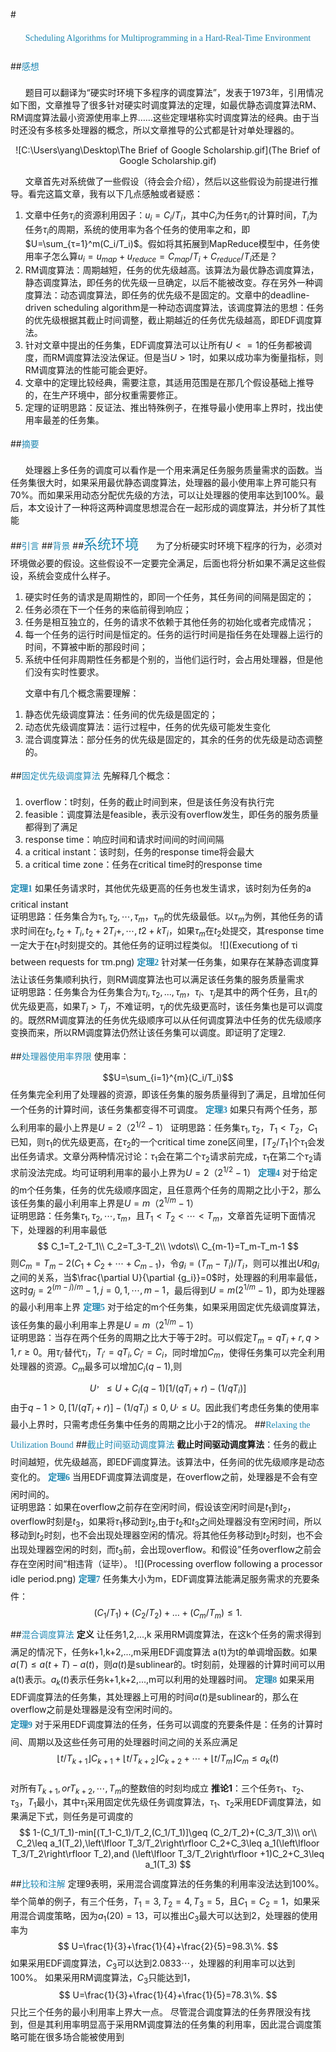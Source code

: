  
#<center><element style="margin:0em 0px 12px; padding:0px; font-family:Microsoft YaHei;   color:rgb(32,136,178); line-height:32px">Scheduling Algorithms for Multiprogramming in a Hard-Real-Time Environment</element></center>

##<element style="margin:0em 0px 12px; padding:0px; font-family:Microsoft YaHei;   color:rgb(32,136,178); line-height:32px">感想</element>

&nbsp;&nbsp;&nbsp;&nbsp;&nbsp;&nbsp;题目可以翻译为“硬实时环境下多程序的调度算法”，发表于1973年，引用情况如下图，文章推导了很多针对硬实时调度算法的定理，如最优静态调度算法RM、RM调度算法最小资源使用率上界……这些定理堪称实时调度算法的经典。由于当时还没有多核多处理器的概念，所以文章推导的公式都是针对单处理器的。

<center>![C:\Users\yang\Desktop\The Brief of Google Scholarship.gif](The Brief of Google Scholarship.gif)</center>  

&nbsp;&nbsp;&nbsp;&nbsp;&nbsp;&nbsp;文章首先对系统做了一些假设（待会会介绍），然后以这些假设为前提进行推导。看完这篇文章，我有以下几点感触或者疑惑：
1. 文章中任务$τ_i$的资源利用因子：$u_i=C_i/T_i$，其中$C_i$为任务$τ_i$的计算时间，$T_i$为任务$τ_i$的周期，系统的使用率为各个任务的使用率之和，即$U=\sum_{τ=1}^m(C_i/T_i)$。假如将其拓展到MapReduce模型中，任务使用率子怎么算$u_i=u_{map}+u_{reduce}=C_{map}/T_i+C_{reduce}/T_i$还是？
2. RM调度算法：周期越短，任务的优先级越高。该算法为最优静态调度算法，静态调度算法，即任务的优先级一旦确定，以后不能被改变。存在另外一种调度算法：动态调度算法，即任务的优先级不是固定的。文章中的deadline-driven scheduling algorithm是一种动态调度算法，该调度算法的思想：任务的优先级根据其截止时间调整，截止期越近的任务优先级越高，即EDF调度算法。
3. 针对文章中提出的任务集，EDF调度算法可以让所有$U<=1$的任务都被调度，而RM调度算法没法保证。但是当$U>1$时，如果以成功率为衡量指标，则RM调度算法的性能可能会更好。
4. 文章中的定理比较经典，需要注意，其适用范围是在那几个假设基础上推导的，在生产环境中，部分权重需要修正。
5. 定理的证明思路：反证法、推出特殊例子，在推导最小使用率上界时，找出使用率最差的任务集。

##<element style="margin:0em 0px 12px; padding:0px; font-family:Microsoft YaHei;  color:rgb(32,136,178); line-height:32px">摘要</element>

&nbsp;&nbsp;&nbsp;&nbsp;&nbsp;&nbsp;处理器上多任务的调度可以看作是一个用来满足任务服务质量需求的函数。当任务集很大时，如果采用最优静态调度算法，处理器的最小使用率上界可能只有70%。而如果采用动态分配优先级的方法，可以让处理器的使用率达到100%。最后，本文设计了一种将这两种调度思想混合在一起形成的调度算法，并分析了其性能


##<element style="margin:0em 0px 12px; padding:0px; font-family:Microsoft YaHei;   color:rgb(32,136,178); line-height:32px">引言</element>
##<element style="margin:0em 0px 12px; padding:0px; font-family:Microsoft YaHei;   color:rgb(32,136,178); line-height:32px">背景</element>
##<element style="margin:0em 0px 12px; padding:0px; font-family:Microsoft YaHei; font-size:22px; color:rgb(32,136,178); line-height:32px">系统环境</element>
&nbsp;&nbsp;&nbsp;&nbsp;&nbsp;&nbsp;为了分析硬实时环境下程序的行为，必须对环境做必要的假设。这些假设不一定要完全满足，后面也将分析如果不满足这些假设，系统会变成什么样子。
1. 硬实时任务的请求是周期性的，即同一个任务，其任务间的间隔是固定的；
2. 任务必须在下一个任务的来临前得到响应；
3. 任务是相互独立的，任务的请求不依赖于其他任务的初始化或者完成情况；
4. 每一个任务的运行时间是恒定的。任务的运行时间是指任务在处理器上运行的时间，不算被中断的那段时间；
5. 系统中任何非周期性任务都是个别的，当他们运行时，会占用处理器，但是他们没有实时性要求。  

&nbsp;&nbsp;&nbsp;&nbsp;&nbsp;&nbsp;文章中有几个概念需要理解：
1. 静态优先级调度算法：任务间的优先级是固定的；
2. 动态优先级调度算法：运行过程中，任务的优先级可能发生变化
3. 混合调度算法：部分任务的优先级是固定的，其余的任务的优先级是动态调整的。

##<element style="margin:0em 0px 12px; padding:0px; font-family:Microsoft YaHei;   color:rgb(32,136,178); line-height:32px">固定优先级调度算法</element>
先解释几个概念：
1. overflow：t时刻，任务的截止时间到来，但是该任务没有执行完
2. feasible：调度算法是feasible，表示没有overflow发生，即任务的服务质量都得到了满足
3. response time：响应时间和请求时间间的时间间隔
4. a critical instant：该时刻，任务的response time将会最大
5. a critical time zone：任务在critical time时的response time

**<element style="margin:0em 0px 12px; padding:0px; font-family:Microsoft YaHei; color:rgb(32,136,178); line-height:32px">定理1</element>** 如果任务请求时，其他优先级更高的任务也发生请求，该时刻为任务的a critical instant  
证明思路：任务集合为$τ_1,τ_2,\cdots,τ_m$，$τ_m$的优先级最低。以$τ_m$为例，其他任务的请求时间在$t_2,t_2+T_i,t_2+2T_i+,\cdots,t2+kT_i$，如果$τ_m$在$t_2$处提交，其response time 一定大于在$t_1$时刻提交的。其他任务的证明过程类似。
![](Executiong of τi between requests for τm.png)
**<element style="margin:0em 0px 12px; padding:0px; font-family:Microsoft YaHei; color:rgb(32,136,178); line-height:32px">定理2</element>** 针对某一任务集，如果存在某静态调度算法让该任务集顺利执行，则RM调度算法也可以满足该任务集的服务质量需求  
证明思路：任务集合为任务集合为$τ_i,τ_2,...,τ_m$，$τ_i$、$τ_j$是其中的两个任务，且$τ_i$的优先级更高，如果$T_i>T_j$，不难证明，$τ_j$的优先级更高时，该任务集也是可以调度的。既然RM调度算法的任务优先级顺序可以从任何调度算法中任务的优先级顺序变换而来，所以RM调度算法仍然让该任务集可以调度。即证明了定理2.

##<element style="margin:0em 0px 12px; padding:0px; font-family:Microsoft YaHei;  color:rgb(32,136,178); line-height:32px">处理器使用率界限</element>
使用率：
$$U=\sum_{i=1}^{m}(C_i/T_i)$$
任务集完全利用了处理器的资源，即该任务集的服务质量得到了满足，且增加任何一个任务的计算时间，该任务集都变得不可调度。
**<element style="margin:0em 0px 12px; padding:0px; font-family:Microsoft YaHei; color:rgb(32,136,178); line-height:32px">定理3</element>** 如果只有两个任务，那么利用率的最小上界是$U=2（2^{1/2}-1）$ 
证明思路：任务集$τ_1,τ_2$，$T_1 < T_2$，$C_1$已知，则$τ_1$的优先级更高，在$τ_2$的一个critical time zone区间里，$\lceil{T_2/T_1}\rceil$个$τ_1$会发出任务请求。文章分两种情况讨论：$τ_1$会在第二个$τ_2$请求前完成，$τ_1$在第二个$τ_2$请求前没法完成。均可证明利用率的最小上界为$U=2（2^{1/2}-1）$ 
**<element style="margin:0em 0px 12px; padding:0px; font-family:Microsoft YaHei; color:rgb(32,136,178); line-height:32px">定理4</element>** 对于给定的m个任务集，任务的优先级顺序固定，且任意两个任务的周期之比小于2，那么该任务集的最小利用率上界是$U=m（2^{1/m}-1）$  
证明思路：任务集$τ_1,τ_2,\cdots,τ_m$，且$T_1 < T_2 < \cdots < T_m$，文章首先证明下面情况下，处理器的利用率最低
$$
C_1=T_2-T_1\\
C_2=T_3-T_2\\
\vdots\\
C_{m-1}=T_m-T_m-1
$$
则$C_m=T_m-2(C_1+C_2+\cdots+C_{m-1})$，令$g_i=(T_m-T_i)/T_i$，则可以推出$U$和$g_i$之间的关系，当$\frac{\partial U}{\partial {g_i}}=0$时，处理器的利用率最低，这时$g_j=2^{(m-j)/m}-1,j=0,1,\cdots,m-1$，最后得到$U=m(2^{1/m}-1)$，即为处理器的最小利用率上界
**<element style="margin:0em 0px 12px; padding:0px; font-family:Microsoft YaHei; color:rgb(32,136,178); line-height:32px">定理5</element>** 对于给定的m个任务集，如果采用固定优先级调度算法，该任务集的最小利用率上界是$U=m（2^{1/m}-1）$  
证明思路：当存在两个任务的周期之比大于等于2时。可以假定$T_m=qT_i+r,q>1,r\geq0$。用$τ_i^{,}$替代$τ_i$，$T_i^{,}=qT_i,C_i^{,}=C_i$，同时增加$C_m$，使得任务集可以完全利用处理器的资源。$C_m$最多可以增加$C_i(q-1)$,则
$$
U^，\leq U+C_i(q-1)[1/(qT_i+r)-(1/qT_i)]
$$
由于$q-1>0,[1/(qT_i+r)]-(1/qT_i)\leq 0,U^,\leq U$。因此我们考虑任务集的使用率最小上界时，只需考虑任务集中任务的周期之比小于2的情况。
##<element style="margin:0em 0px 12px; padding:0px; font-family:Microsoft YaHei;  color:rgb(32,136,178); line-height:32px">Relaxing the Utilization Bound</element>
##<element style="margin:0em 0px 12px; padding:0px; font-family:Microsoft YaHei;  color:rgb(32,136,178); line-height:32px">截止时间驱动调度算法</element>
**截止时间驱动调度算法**：任务的截止时间越短，优先级越高，即EDF调度算法。该算法中，任务间的优先级顺序是动态变化的。
**<element style="margin:0em 0px 12px; padding:0px; font-family:Microsoft YaHei; color:rgb(32,136,178); line-height:32px">定理6</element>** 当用EDF调度算法调度是，在overflow之前，处理器是不会有空闲时间的。  
证明思路：如果在overflow之前存在空闲时间，假设该空闲时间是$t_1$到$t_2$，overflow时刻是$t_3$，如果将$τ_1$移动到$t_2$,由于$t_2$和$t_3$之间处理器没有空闲时间，所以移动到$t_2$时刻，也不会出现处理器空闲的情况。将其他任务移动到$t_2$时刻，也不会出现处理器空闲的时刻，而$t_3$前，会出现overflow。和假设”任务overflow之前会存在空闲时间“相违背（证毕）。
![](Processing overflow following a processor idle period.png)
**<element style="margin:0em 0px 12px; padding:0px; font-family:Microsoft YaHei; color:rgb(32,136,178); line-height:32px">定理7</element>** 任务集大小为m，EDF调度算法能满足服务需求的充要条件：
$$
(C_1/T_1)+(C_2/T_2)+…+(C_m/T_m)\leq 1.
$$
##<element style="margin:0em 0px 12px; padding:0px; font-family:Microsoft YaHei;  color:rgb(32,136,178); line-height:32px">混合调度算法</element>
**定义** 让任务1,2,...,k 采用RM调度算法，在这k个任务的需求得到满足的情况下，任务k+1,k+2,...,m采用EDF调度算法
a(t)为t的单调增函数。如果$a(T)\leq a(t+T)-a(t)$，则$a(t)$是sublinear的。t时刻前，处理器的计算时间可以用a(t)表示。$a_k(t)$表示任务k+1,k+2,...,m可以利用的处理器时间。
**<element style="margin:0em 0px 12px; padding:0px; font-family:Microsoft YaHei; color:rgb(32,136,178); line-height:32px">定理8</element>** 如果采用EDF调度算法的任务集，其处理器上可用的时间$a(t)$是sublinear的，那么在overflow之前是处理器是没有空闲时间的。  
**<element style="margin:0em 0px 12px; padding:0px; font-family:Microsoft YaHei; color:rgb(32,136,178); line-height:32px">定理9</element>** 对于采用EDF调度算法的任务，任务可以调度的充要条件是：任务的计算时间、周期以及这些任务可用的处理器时间之间的关系应满足
$$
\left\lfloor t/T_{k+1}\right\rfloor C_{k+1}+\left\lfloor t/T_{k+2}\right\rfloor C_{k+2}+\cdots+\left\lfloor t/T_{m}\right\rfloor C_{m}\leq a_k(t)
$$  
对所有$T_{k+1},or T_{k+2},\cdots,T_m$的整数倍的时刻均成立
**推论1**：三个任务$τ_1、τ_2、τ_3$，$T_1$最小，其中$τ_1$采用固定优先级任务调度算法，$τ_1、τ_2$采用EDF调度算法，如果满足下式，则任务是可调度的
$$
1-(C_1/T_1)-min[(T_1-C_1)/T_2,(C_1/T_1)]\geq (C_2/T_2)+(C_3/T_3)\\
or\\
C_2\leq a_1(T_2),\left\lfloor T_3/T_2\right\rfloor C_2+C_3\leq a_1(\left\lfloor T_3/T_2\right\rfloor T_2),and (\left\lfloor T_3/T_2\right\rfloor +1)C_2+C_3\leq a_1(T_3)
$$
##<element style="margin:0em 0px 12px; padding:0px; font-family:Microsoft YaHei;  color:rgb(32,136,178); line-height:32px">比较和注解</element>
定理9表明，采用混合调度算法的任务集的利用率没法达到100%。举个简单的例子，有三个任务，$T_1=3,T_2=4,T_3=5$，且$C_1=C_2=1$，如果采用混合调度策略，因为$a_1(20)=13$，可以推出$C_3$最大可以达到2，处理器的使用率为
$$
U=\frac{1}{3}+\frac{1}{4}+\frac{2}{5}=98.3\%.
$$
如果采用EDF调度算法，$C_3$可以达到$2.0833\cdots$，处理器的利用率可以达到100%。
如果采用RM调度算法，$C_3$只能达到1，
$$
U=\frac{1}{3}+\frac{1}{4}+\frac{1}{5}=78.3\%.
$$
只比三个任务的最小利用率上界大一点。
尽管混合调度算法的任务界限没有找到，但是其利用率明显高于采用RM调度算法的任务集的利用率，因此混合调度策略可能在很多场合能被使用到